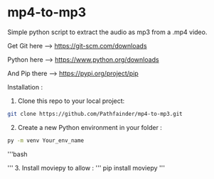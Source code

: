 # mp4-to-mp3
Simple python script to extract the audio as mp3 from a .mp4 video.

Get Git here --> https://git-scm.com/downloads

Python here --> https://www.python.org/downloads

And Pip there --> https://pypi.org/project/pip


Installation :

1. Clone this repo to your local project:
```bash
git clone https://github.com/Pathfainder/mp4-to-mp3.git
```

2. Create a new Python environment in your folder :
```bash
py -m venv Your_env_name
```

'''bash

'''
3. Install moviepy to allow :
'''
pip install moviepy
'''
